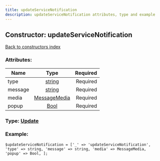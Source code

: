 ```yaml
---
title: updateServiceNotification
description: updateServiceNotification attributes, type and example
---
```

## Constructor: updateServiceNotification  
[Back to constructors index](index.md)



### Attributes:

| Name     |    Type       | Required |
|----------|:-------------:|---------:|
|type|[string](../types/string.md) | Required|
|message|[string](../types/string.md) | Required|
|media|[MessageMedia](../types/MessageMedia.md) | Required|
|popup|[Bool](../types/Bool.md) | Required|



### Type: [Update](../types/Update.md)


### Example:

```
$updateServiceNotification = ['_' => 'updateServiceNotification', 'type' => string, 'message' => string, 'media' => MessageMedia, 'popup' => Bool, ];
```  

